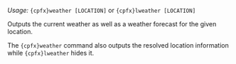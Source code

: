 *Usage:* `{cpfx}weather [LOCATION]` or `{cpfx}lweather [LOCATION]`

Outputs the current weather as well as a weather forecast for the given location.

The `{cpfx}weather` command also outputs the resolved location information while `{cpfx}lweather` hides it.
